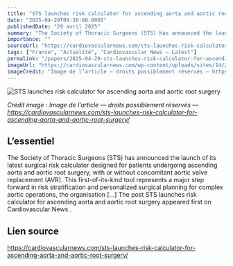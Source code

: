 ```yaml
---
title: "STS launches risk calculator for ascending aorta and aortic root surgery"
date: "2025-04-29T09:36:08.000Z"
publishedDate: "29 avril 2025"
summary: "The Society of Thoracic Surgeons (STS) has announced the launch of its latest surgical risk calculator designed for patients undergoing ascending aorta and aortic root surgery, with or without concomitant aortic valve replacement (AVR). This first-of-its-kind tool represents a major step forward in risk stratification and personalized surgical planning for complex aortic operations, the organisation [&#8230;] The post STS launches risk calculator for ascending aorta and aortic root surgery appeared first on Cardiovascular News ."
importance: ""
sourceUrl: "https://cardiovascularnews.com/sts-launches-risk-calculator-for-ascending-aorta-and-aortic-root-surgery/"
tags: ["France", "Actualité", "Cardiovascular News — Latest"]
permalink: "/papers/2025-04-29-sts-launches-risk-calculator-for-ascending-aorta-and-aortic-root-surgery"
imageUrl: "https://cardiovascularnews.com/wp-content/uploads/sites/14/2025/01/Dr.-Sabik-Elected-STS-President.jpg"
imageCredit: "Image de l’article — droits possiblement réservés — https://cardiovascularnews.com/sts-launches-risk-calculator-for-ascending-aorta-and-aortic-root-surgery/"
---
```


![STS launches risk calculator for ascending aorta and aortic root surgery](https://cardiovascularnews.com/wp-content/uploads/sites/14/2025/01/Dr.-Sabik-Elected-STS-President.jpg)

*Crédit image : Image de l’article — droits possiblement réservés — https://cardiovascularnews.com/sts-launches-risk-calculator-for-ascending-aorta-and-aortic-root-surgery/*

## L’essentiel

The Society of Thoracic Surgeons (STS) has announced the launch of its latest surgical risk calculator designed for patients undergoing ascending aorta and aortic root surgery, with or without concomitant aortic valve replacement (AVR). This first-of-its-kind tool represents a major step forward in risk stratification and personalized surgical planning for complex aortic operations, the organisation [&#8230;] The post STS launches risk calculator for ascending aorta and aortic root surgery appeared first on Cardiovascular News .

## Lien source

https://cardiovascularnews.com/sts-launches-risk-calculator-for-ascending-aorta-and-aortic-root-surgery/
